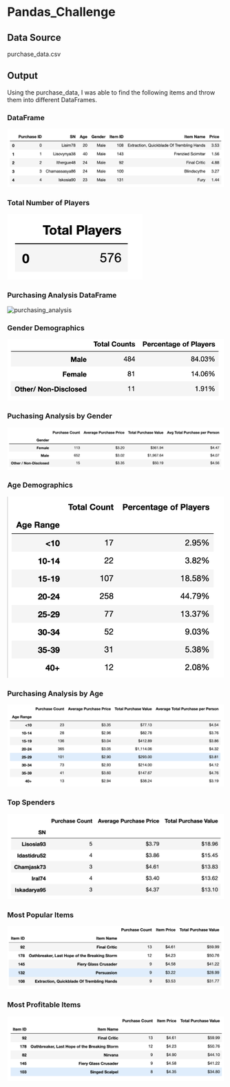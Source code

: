 # Pandas_Challenge

## Data Source 

purchase_data.csv

## Output

Using the purchase_data, I was able to find the following items and throw them into different DataFrames.

### DataFrame

![DF](Images/DataFrame.png)

### Total Number of Players

![total_players](Images/total_players.png)

### Purchasing Analysis DataFrame

![purchasing_analysis](Images/puchase_summary.png)

### Gender Demographics

![genders](Images/m_f.png)

### Puchasing Analysis by Gender

![gender_purchasing](Images/gender_purchases.png)

### Age Demographics

![age_demo](Images/agegroup.png)

### Purchasing Analysis by Age

![age_purchase](Images/age_purchase_summary.png)

### Top Spenders

![top_spenders](Images/top_spenders.png)

### Most Popular Items

![pop_items](Images/pop_items.png)

### Most Profitable Items

![profitable](Images/profitable_items.png)